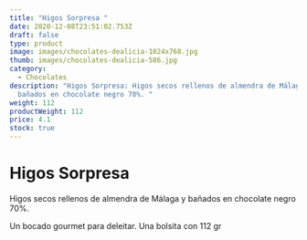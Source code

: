 ```yaml
---
title: "Higos Sorpresa "
date: 2020-12-08T23:51:02.753Z
draft: false
type: product
image: images/chocolates-dealicia-1024x768.jpg
thumb: images/chocolates-dealicia-586.jpg
category:
  - Chocolates
description: "Higos Sorpresa: Higos secos rellenos de almendra de Málaga y
  bañados en chocolate negro 70%. "
weight: 112
productWeight: 112
price: 4.1
stock: true
---
```

# **Higos Sorpresa**

Higos secos rellenos de almendra de Málaga y bañados en chocolate negro 70%. 

Un bocado gourmet para deleitar. Una bolsita con 112 gr